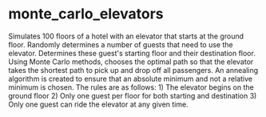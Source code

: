 # monte_carlo_elevators
Simulates 100 floors of a hotel with an elevator that starts at the ground floor. Randomly determines a number of guests that need to use the elevator. Determines these guest's starting floor and their destination floor. Using Monte Carlo methods, chooses the optimal path so that the elevator takes the shortest path to pick up and drop off all passengers. An annealing algorithm is created to ensure that an absolute minimum and not a relative minimum is chosen. The rules are as follows: 1) The elevator begins on the ground floor 2) Only one guest per floor for both starting and destination 3) Only one guest can ride the elevator at any given time. 
